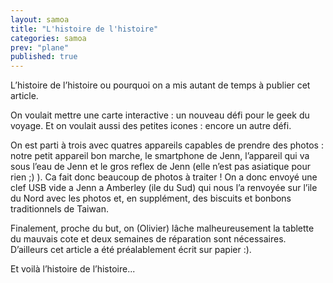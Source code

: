 ```yaml
---
layout: samoa
title: "L'histoire de l'histoire"
categories: samoa
prev: "plane"
published: true
---
```


L’histoire de l’histoire ou pourquoi on a mis autant de temps à publier cet article.

On voulait mettre une carte interactive : un nouveau défi pour le geek du voyage. Et on voulait aussi des petites icones : encore un autre défi.

On est parti à trois avec quatres appareils capables de prendre des photos : notre petit appareil bon marche, le smartphone de Jenn, l’appareil qui va sous l’eau de Jenn et le gros reflex de Jenn (elle n’est pas asiatique pour rien ;) ). Ca fait donc beaucoup de photos à traiter ! On a donc envoyé une clef USB vide a Jenn a Amberley (ile du Sud) qui nous l’a renvoyée sur l’ile du Nord avec les photos et, en supplément, des biscuits et bonbons traditionnels de Taiwan.

Finalement, proche du but, on (Olivier) lâche malheureusement la tablette du mauvais cote et deux semaines de réparation sont nécessaires. D’ailleurs cet article a été préalablement écrit sur papier :).

Et voilà l’histoire de l’histoire...
